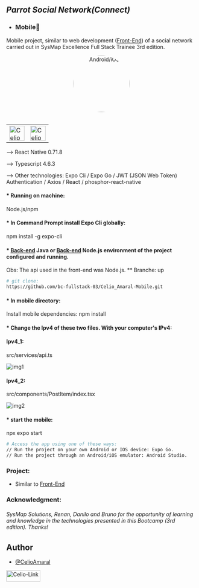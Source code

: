 ## <i> Parrot Social Network(Connect) </i>
- ### Mobile:iphone:
Mobile project, similar to web development ([Front-End](https://github.com/bc-fullstack-03/Celio_Amaral-Frontend)) of a social network carried out in SysMap Excellence Full Stack Trainee 3rd edition.

<div align="center">
  <img align="center" alt="Android/iOS" height="150" widith= "150" style="border-radius: 50%;" src="https://codenesia.id/storage/2022/04/react-native_large.jpeg">
</div><br>

<table>
  <tr>
    <td><img align="center" alt="Celio-React-Native" height="40" width="40" src="https://ih1.redbubble.net/image.1461225025.4684/ur,pin_large_front,square,600x600.jpg"></td>
    <td><img align="center" alt="Celio-Typescript" height="40" width="40" src="https://cdn.jsdelivr.net/gh/devicons/devicon/icons/typescript/typescript-original.svg"></td>
  </tr>
 </table>
 
--> React Native 0.71.8
 
--> Typescript 4.6.3
 
--> Other technologies: Expo Cli / Expo Go / JWT (JSON Web Token) Authentication / Axios / React / phosphor-react-native

#### * Running on machine:
Node.js/npm

#### * In Command Prompt install Expo Cli globally:
npm install -g expo-cli

#### * [Back-end](https://github.com/bc-fullstack-03/Celio_Amaral-Backend) Java or [Back-end](https://github.com/CelioAmaral/backend/tree/up) Node.js environment of the project configured and running.

Obs: The api used in the front-end was Node.js.
** Branche: up

```bash
# git clone:
https://github.com/bc-fullstack-03/Celio_Amaral-Mobile.git
```

#### * In mobile directory:
Install mobile dependencies:
npm install

#### * Change the Ipv4 of these two files. With your computer's IPv4:
#### Ipv4_1:
src/services/api.ts

![img1](https://github.com/bc-fullstack-03/Celio-Amaral_Mobile/blob/main/public/ipv4_1.png)

#### Ipv4_2:
src/components/PostItem/index.tsx

![img2](https://github.com/bc-fullstack-03/Celio-Amaral_Mobile/blob/main/public/ipv4_2.png)

#### * start the mobile:
npx expo start

```bash
# Access the app using one of these ways:
// Run the project on your own Android or IOS device: Expo Go.
// Run the project through an Android/iOS emulator: Android Studio.
```

### Project:
- Similar to [Front-End](https://github.com/bc-fullstack-03/Celio_Amaral-Frontend)

### Acknowledgment:
<h6 align="left">
SysMap Solutions, Renan, Danilo and Bruno for the opportunity of learning and knowledge in the technologies presented in this Bootcamp (3rd edition). Thanks!
</h6>

## Author
- [@CelioAmaral](https://github.com/CelioAmaral)
<div>
  <a href="https://www.linkedin.com/in/celioamaral20" target="_blank"><img align="center" alt="Celio-Link" height="30" width="90" src="https://img.shields.io/badge/-LinkedIn-%230077B5?style=flat&logo=linkedin&logoColor=white" target="_blank"></a> 
</div>
